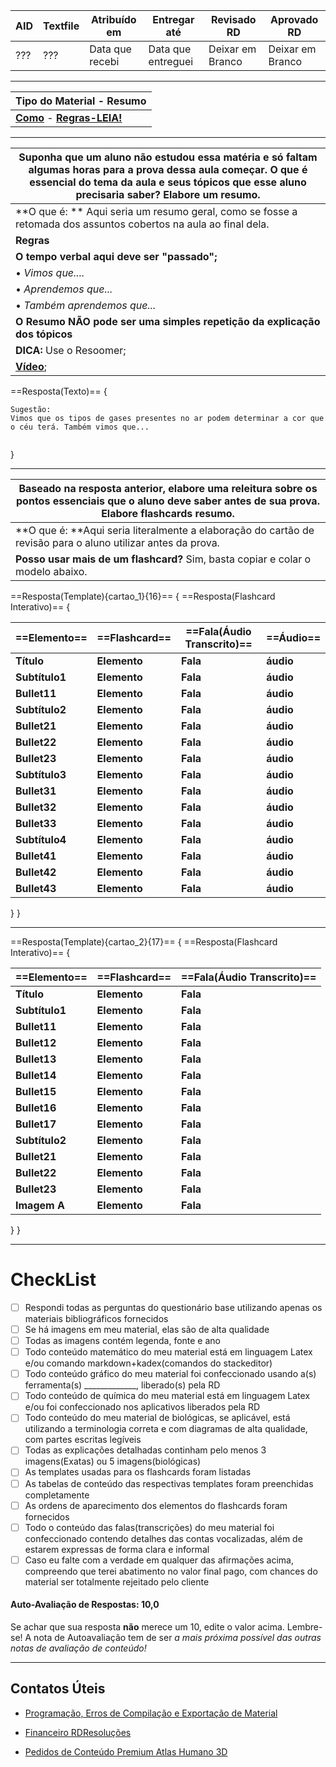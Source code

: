 | AID  | Textfile | Atribuído em    | Entregar até       | Revisado RD      | Aprovado RD      |
| ---- | -------- | --------------- | ------------------ | ---------------- | ---------------- |
| ???  | ???      | Data que recebi | Data que entreguei | Deixar em Branco | Deixar em Branco |

---

| Tipo do Material - Resumo                                    |
| ------------------------------------------------------------ |
| [**Como**](https://home.rdresolucoes.com/passoapassoqb#preenchendo-o-cabe%C3%A7alho) - [**Regras-LEIA!**](https://home.rdresolucoes.com/regrasgeraisqb.html) |

---

| Suponha que um aluno não estudou essa matéria e só faltam algumas horas para a prova dessa aula começar. O que é essencial do tema da aula e seus tópicos que esse aluno precisaria saber? Elabore um resumo. |
| ------------------------------------------------------------ |
| **O que é: ** Aqui seria um resumo geral, como se fosse a retomada dos assuntos cobertos na aula ao final dela. |
| **Regras**                                                   |
| **O tempo verbal aqui deve ser "passado";**                  |
| • *Vimos que....*                                            |
| • *Aprendemos que...*                                        |
| • *Também aprendemos que...*                                 |
| **O Resumo NÃO pode ser uma simples repetição da explicação dos tópicos** |
| **DICA:** Use o Resoomer;                                    |
| [**Vídeo**](https://home.rdresolucoes.com/passoapassoqb.html#respondendo-o-resumo); |

==Resposta(Texto)==
{

```
Sugestão:
Vimos que os tipos de gases presentes no ar podem determinar a cor que o céu terá. Também vimos que...


```

}

---
| Baseado na resposta anterior, elabore uma releitura sobre os pontos essenciais que o aluno deve saber antes de sua prova. Elabore flashcards resumo. |
| ------------------------------------------------------------ |
| **O que é: **Aqui seria literalmente a elaboração do cartão de revisão para o aluno utilizar antes da prova. |
| **Posso usar mais de um flashcard?** Sim, basta copiar e colar o modelo abaixo. |

==Resposta(Template){cartao_1}{16}==
{
==Resposta(Flashcard Interativo)==
{

| ==Elemento==   | ==Flashcard== | ==Fala(Áudio Transcrito)== | ==Áudio== |
| -------------- | ------------- | -------------------------- | --------- |
| **Título**     | **Elemento**  | **Fala**                   | **áudio** |
| **Subtítulo1** | **Elemento**  | **Fala**                   | **áudio** |
| **Bullet11**   | **Elemento**  | **Fala**                   | **áudio** |
| **Subtítulo2** | **Elemento**  | **Fala**                   | **áudio** |
| **Bullet21**   | **Elemento**  | **Fala**                   | **áudio** |
| **Bullet22**   | **Elemento**  | **Fala**                   | **áudio** |
| **Bullet23**   | **Elemento**  | **Fala**                   | **áudio** |
| **Subtítulo3** | **Elemento**  | **Fala**                   | **áudio** |
| **Bullet31**   | **Elemento**  | **Fala**                   | **áudio** |
| **Bullet32**   | **Elemento**  | **Fala**                   | **áudio** |
| **Bullet33**   | **Elemento**  | **Fala**                   | **áudio** |
| **Subtítulo4** | **Elemento**  | **Fala**                   | **áudio** |
| **Bullet41**   | **Elemento**  | **Fala**                   | **áudio** |
| **Bullet42**   | **Elemento**  | **Fala**                   | **áudio** |
| **Bullet43**   | **Elemento**  | **Fala**                   | **áudio** |

}
}

---
==Resposta(Template){cartao_2}{17}==
{
==Resposta(Flashcard Interativo)==
{

| ==Elemento==   | ==Flashcard== | ==Fala(Áudio Transcrito)== |
| -------------- | ------------- | -------------------------- |
| **Título**     | **Elemento**  | **Fala**                   |
| **Subtítulo1** | **Elemento**  | **Fala**                   |
| **Bullet11**   | **Elemento**  | **Fala**                   |
| **Bullet12**   | **Elemento**  | **Fala**                   |
| **Bullet13**   | **Elemento**  | **Fala**                   |
| **Bullet14**   | **Elemento**  | **Fala**                   |
| **Bullet15**   | **Elemento**  | **Fala**                   |
| **Bullet16**   | **Elemento**  | **Fala**                   |
| **Bullet17**   | **Elemento**  | **Fala**                   |
| **Subtítulo2** | **Elemento**  | **Fala**                   |
| **Bullet21**   | **Elemento**  | **Fala**                   |
| **Bullet22**   | **Elemento**  | **Fala**                   |
| **Bullet23**   | **Elemento**  | **Fala**                   |
| **Imagem A**   | **Elemento**  | **Fala**                   |

}
}

---
# CheckList
 - [ ] Respondi todas as perguntas do questionário base utilizando apenas os materiais bibliográficos fornecidos
 - [ ] Se há imagens em meu material, elas são de alta qualidade
 - [ ] Todas as imagens contém legenda, fonte e ano
 - [ ] Todo conteúdo matemático do meu material está em linguagem Latex e/ou comando markdown+kadex(comandos do stackeditor)
 - [ ] Todo conteúdo gráfico do meu material foi confeccionado usando a(s) ferramenta(s) _____________, liberado(s) pela RD
 - [ ] Todo conteúdo de química do meu material está em linguagem Latex e/ou foi confeccionado nos aplicativos liberados pela RD
 - [ ] Todo conteúdo do meu material de biológicas, se aplicável, está utilizando a terminologia correta e com diagramas de alta qualidade, com partes escritas legíveis
 - [ ] Todas as explicações detalhadas continham pelo menos 3 imagens(Exatas) ou 5 imagens(biológicas)
 - [ ] As templates usadas para os flashcards foram listadas
 - [ ] As tabelas de conteúdo das respectivas templates foram preenchidas completamente
 - [ ] As ordens de aparecimento dos elementos do flashcards foram fornecidos
 - [ ] Todo o conteúdo das falas(transcrições) do meu material foi confeccionado contendo detalhes das contas vocalizadas, além de estarem expressas de forma clara e informal
 - [ ] Caso eu falte com a verdade em qualquer das afirmações acima, compreendo que terei abatimento no valor final pago, com chances do material ser totalmente rejeitado pelo cliente

#### Auto-Avaliação de Respostas: 10,0
Se achar que sua resposta **não** merece um 10, edite o valor acima. Lembre-se! A nota de Autoavaliação tem de ser _a mais próxima possível das outras notas de avaliação de conteúdo!_

---
## Contatos Úteis
* [Programação, Erros de Compilação e Exportação de Material](mailto:HelpDeskTI@rdresolucoes.com)

* [Financeiro RDResoluções](mailto:financeiro@rdresolucoes.com)

* [Pedidos de Conteúdo Premium Atlas Humano 3D](mailto:imagens@rdresolucoes.com)
